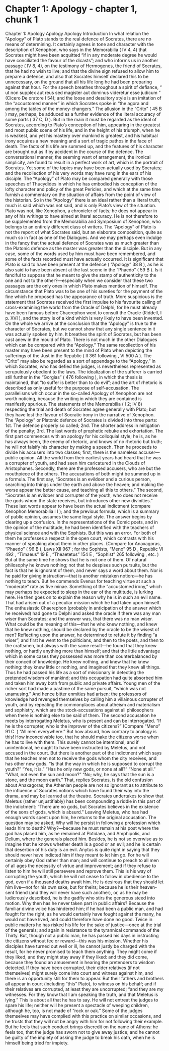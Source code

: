 # Chapter 1: Apology - chapter 1, chunk 1

Chapter 1: Apology Apology Apology Introduction In what relation the “Apology” of Plato stands to the real defence of Socrates, there are no means of determining. It certainly agrees in tone and character with the description of Xenophon, who says in the Memorabilia ( IV 4, 4) that Socrates might have been acquitted “if in any moderate degree he would have conciliated the favour of the dicasts”; and who informs us in another passage ( IV 8, 4), on the testimony of Hermogenes, the friend of Socrates, that he had no wish to live; and that the divine sign refused to allow him to prepare a defence, and also that Socrates himself declared this to be unnecessary, on the ground that all his life long he had been preparing against that hour. For the speech breathes throughout a spirit of defiance, “ ut non supplex aut reus sed magister aut dominus videretur esse judicum ” (Cicero De oratore I 54); and the loose and desultory style is an imitation of the “accustomed manner” in which Socrates spoke in “the agora and among the tables of the money-changers.” The allusion in the “Crito” ( 45 B ) may, perhaps, be adduced as a further evidence of the literal accuracy of some parts ( 37 C, D ). But in the main it must be regarded as the ideal of Socrates, according to Plato’s conception of him, appearing in the greatest and most public scene of his life, and in the height of his triumph, when he is weakest, and yet his mastery over mankind is greatest, and his habitual irony acquires a new meaning and a sort of tragic pathos in the face of death. The facts of his life are summed up, and the features of his character are brought out as if by accident in the course of the defence. The conversational manner, the seeming want of arrangement, the ironical simplicity, are found to result in a perfect work of art, which is the portrait of Socrates. Yet some of the topics may have been actually used by Socrates; and the recollection of his very words may have rung in the ears of his disciple. The “Apology” of Plato may be compared generally with those speeches of Thucydides in which he has embodied his conception of the lofty character and policy of the great Pericles, and which at the same time furnish a commentary on the situation of affairs from the point of view of the historian. So in the “Apology” there is an ideal rather than a literal truth; much is said which was not said, and is only Plato’s view of the situation. Plato was not, like Xenophon, a chronicler of facts; he does not appear in any of his writings to have aimed at literal accuracy. He is not therefore to be supplemented from the Memorabilia and Symposium of Xenophon, who belongs to an entirely different class of writers. The “Apology” of Plato is not the report of what Socrates said, but an elaborate composition, quite as much so in fact as one of the Dialogues. And we may perhaps even indulge in the fancy that the actual defence of Socrates was as much greater than the Platonic defence as the master was greater than the disciple. But in any case, some of the words used by him must have been remembered, and some of the facts recorded must have actually occurred. It is significant that Plato is said to have been present at the defence ( “Apology” 38 B ), as he is also said to have been absent at the last scene in the “Phaedo” ( 59 B ). Is it fanciful to suppose that he meant to give the stamp of authenticity to the one and not to the other?⁠—especially when we consider that these two passages are the only ones in which Plato makes mention of himself. The circumstance that Plato was to be one of his sureties for the payment of the fine which he proposed has the appearance of truth. More suspicious is the statement that Socrates received the first impulse to his favourite calling of cross-examining the world from the Oracle of Delphi; for he must already have been famous before Chaerephon went to consult the Oracle (Riddell, I p. XVI ), and the story is of a kind which is very likely to have been invented. On the whole we arrive at the conclusion that the “Apology” is true to the character of Socrates, but we cannot show that any single sentence in it was actually spoken by him. It breathes the spirit of Socrates, but has been cast anew in the mould of Plato. There is not much in the other Dialogues which can be compared with the “Apology.” The same recollection of his master may have been present to the mind of Plato when depicting the sufferings of the Just in the Republic ( II 361 following , VI 500 A ). The “Crito” may also be regarded as a sort of appendage to the “Apology,” in which Socrates, who has defied the judges, is nevertheless represented as scrupulously obedient to the laws. The idealization of the sufferer is carried still further in the “Gorgias” ( 476 following ), in which the thesis is maintained, that “to suffer is better than to do evil”; and the art of rhetoric is described as only useful for the purpose of self-accusation. The parallelisms which occur in the so-called Apology of Xenophon are not worth noticing, because the writing in which they are contained is manifestly spurious. The statements of the Memorabilia ( I 2; IV 8) respecting the trial and death of Socrates agree generally with Plato; but they have lost the flavour of Socratic irony in the narrative of Xenophon. The “Apology” or Platonic defence of Socrates is divided into three parts: 1st. The defence properly so called; 2nd. The shorter address in mitigation of the penalty; 3rd. The last words of prophetic rebuke and exhortation. The first part commences with an apology for his colloquial style; he is, as he has always been, the enemy of rhetoric, and knows of no rhetoric but truth; he will not falsify his character by making a speech. Then he proceeds to divide his accusers into two classes; first, there is the nameless accuser⁠—public opinion. All the world from their earliest years had heard that he was a corrupter of youth, and had seen him caricatured in the Clouds of Aristophanes. Secondly, there are the professed accusers, who are but the mouthpiece of the others. The accusations of both might be summed up in a formula. The first say, “Socrates is an evildoer and a curious person, searching into things under the earth and above the heaven; and making the worse appear the better cause, and teaching all this to others.” The second, “Socrates is an evildoer and corrupter of the youth, who does not receive the gods whom the state receives, but introduces other new divinities.” These last words appear to have been the actual indictment (compare Xenophon Memorabilia I I ); and the previous formula, which is a summary of public opinion, assumes the same legal style. The answer begins by clearing up a confusion. In the representations of the Comic poets, and in the opinion of the multitude, he had been identified with the teachers of physical science and with the Sophists. But this was an error. For both of them he professes a respect in the open court, which contrasts with his manner of speaking about them in other places. (Compare for Anaxagoras, “Phaedo” ( 96 B ), Laws XII 967 ; for the Sophists, “Meno” 95 D , Republic VI 492 , “Timaeus” 19 E , “Theaetetus” 154 E , “Sophist” 265 following , etc. ) But at the same time he shows that he is not one of them. Of natural philosophy he knows nothing; not that he despises such pursuits, but the fact is that he is ignorant of them, and never says a word about them. Nor is he paid for giving instruction⁠—that is another mistaken notion:⁠—he has nothing to teach. But he commends Evenus for teaching virtue at such a “moderate” rate as five minae. Something of the “accustomed irony,” which may perhaps be expected to sleep in the ear of the multitude, is lurking here. He then goes on to explain the reason why he is in such an evil name. That had arisen out of a peculiar mission which he had taken upon himself. The enthusiastic Chaerephon (probably in anticipation of the answer which he received) had gone to Delphi and asked the oracle if there was any man wiser than Socrates; and the answer was, that there was no man wiser. What could be the meaning of this⁠—that he who knew nothing, and knew that he knew nothing, should be declared by the oracle to be the wisest of men? Reflecting upon the answer, he determined to refute it by finding “a wiser”; and first he went to the politicians, and then to the poets, and then to the craftsmen, but always with the same result⁠—he found that they knew nothing, or hardly anything more than himself; and that the little advantage which in some cases they possessed was more than counterbalanced by their conceit of knowledge. He knew nothing, and knew that he knew nothing: they knew little or nothing, and imagined that they knew all things. Thus he had passed his life as a sort of missionary in detecting the pretended wisdom of mankind; and this occupation had quite absorbed him and taken him away both from public and private affairs. Young men of the richer sort had made a pastime of the same pursuit, “which was not unamusing.” And hence bitter enmities had arisen; the professors of knowledge had revenged themselves by calling him a villainous corrupter of youth, and by repeating the commonplaces about atheism and materialism and sophistry, which are the stock-accusations against all philosophers when there is nothing else to be said of them. The second accusation he meets by interrogating Meletus, who is present and can be interrogated. “If he is the corrupter, who is the improver of the citizens?” (Compare “Meno” 91 C. ) “All men everywhere.” But how absurd, how contrary to analogy is this! How inconceivable too, that he should make the citizens worse when he has to live with them. This surely cannot be intentional; and if unintentional, he ought to have been instructed by Meletus, and not accused in the court. But there is another part of the indictment which says that he teaches men not to receive the gods whom the city receives, and has other new gods. “Is that the way in which he is supposed to corrupt the youth?” “Yes, it is.” “Has he only new gods, or none at all?” “None at all.” “What, not even the sun and moon?” “No; why, he says that the sun is a stone, and the moon earth.” That, replies Socrates, is the old confusion about Anaxagoras; the Athenian people are not so ignorant as to attribute to the influence of Socrates notions which have found their way into the drama, and may be learned at the theatre. Socrates undertakes to show that Meletus (rather unjustifiably) has been compounding a riddle in this part of the indictment: “There are no gods, but Socrates believes in the existence of the sons of gods, which is absurd.” Leaving Meletus, who has had enough words spent upon him, he returns to the original accusation. The question may be asked, Why will he persist in following a profession which leads him to death? Why?⁠—because he must remain at his post where the god has placed him, as he remained at Potidaea, and Amphipolis, and Delium, where the generals placed him. Besides, he is not so overwise as to imagine that he knows whether death is a good or an evil; and he is certain that desertion of his duty is an evil. Anytus is quite right in saying that they should never have indicted him if they meant to let him go. For he will certainly obey God rather than man; and will continue to preach to all men of all ages the necessity of virtue and improvement; and if they refuse to listen to him he will still persevere and reprove them. This is his way of corrupting the youth, which he will not cease to follow in obedience to the god, even if a thousand deaths await him. He is desirous that they should let him live⁠—not for his own sake, but for theirs; because he is their heaven-sent friend (and they will never have such another), or, as he may be ludicrously described, he is the gadfly who stirs the generous steed into motion. Why then has he never taken part in public affairs? Because the familiar divine voice has hindered him; if he had been a public man, and had fought for the right, as he would certainly have fought against the many, he would not have lived, and could therefore have done no good. Twice in public matters he has risked his life for the sake of justice⁠—once at the trial of the generals; and again in resistance to the tyrannical commands of the Thirty. But, though not a public man, he has passed his days in instructing the citizens without fee or reward⁠—this was his mission. Whether his disciples have turned out well or ill, he cannot justly be charged with the result, for he never promised to teach them anything. They might come if they liked, and they might stay away if they liked: and they did come, because they found an amusement in hearing the pretenders to wisdom detected. If they have been corrupted, their elder relatives (if not themselves) might surely come into court and witness against him, and there is an opportunity still for them to appear. But their fathers and brothers all appear in court (including “this” Plato), to witness on his behalf; and if their relatives are corrupted, at least they are uncorrupted; “and they are my witnesses. For they know that I am speaking the truth, and that Meletus is lying.” This is about all that he has to say. He will not entreat the judges to spare his life; neither will he present a spectacle of weeping children, although he, too, is not made of “rock or oak.” Some of the judges themselves may have complied with this practice on similar occasions, and he trusts that they will not be angry with him for not following their example. But he feels that such conduct brings discredit on the name of Athens: he feels too, that the judge has sworn not to give away justice; and he cannot be guilty of the impiety of asking the judge to break his oath, when he is himself being tried for impiety.